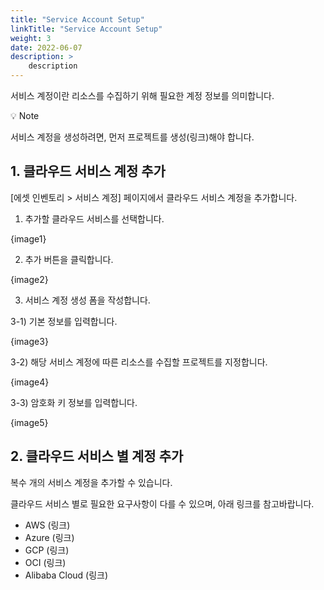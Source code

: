```yaml
---
title: "Service Account Setup"
linkTitle: "Service Account Setup"
weight: 3
date: 2022-06-07
description: >
    description
---
```


서비스 계정이란 리소스를 수집하기 위해 필요한 계정 정보를 의미합니다.

<aside>
💡 Note

서비스 계정을 생성하려면, 먼저 프로젝트를 생성(링크)해야 합니다.

</aside>

## 1. 클라우드 서비스 계정 추가

[에셋 인벤토리 > 서비스 계정] 페이지에서 클라우드 서비스 계정을 추가합니다.

1) 추가할 클라우드 서비스를 선택합니다.

{image1}

2) 추가 버튼을 클릭합니다.

{image2}

3) 서비스 계정 생성 폼을 작성합니다.

3-1) 기본 정보를 입력합니다.

{image3}

3-2) 해당 서비스 계정에 따른 리소스를 수집할 프로젝트를 지정합니다.

{image4}

3-3) 암호화 키 정보를 입력합니다.

{image5}

## 2. 클라우드 서비스 별 계정 추가

복수 개의 서비스 계정을 추가할 수 있습니다.

클라우드 서비스 별로 필요한 요구사항이 다를 수 있으며, 아래 링크를 참고바랍니다.

- AWS (링크)
- Azure (링크)
- GCP (링크)
- OCI (링크)
- Alibaba Cloud (링크)
